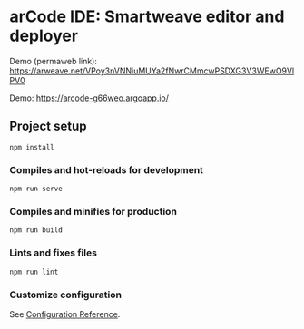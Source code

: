 # arCode IDE: Smartweave editor and deployer

Demo (permaweb link): https://arweave.net/VPoy3nVNNiuMUYa2fNwrCMmcwPSDXG3V3WEwO9VlPV0

Demo: https://arcode-g66weo.argoapp.io/

## Project setup
```
npm install
```

### Compiles and hot-reloads for development
```
npm run serve
```

### Compiles and minifies for production
```
npm run build
```

### Lints and fixes files
```
npm run lint
```

### Customize configuration
See [Configuration Reference](https://cli.vuejs.org/config/).

